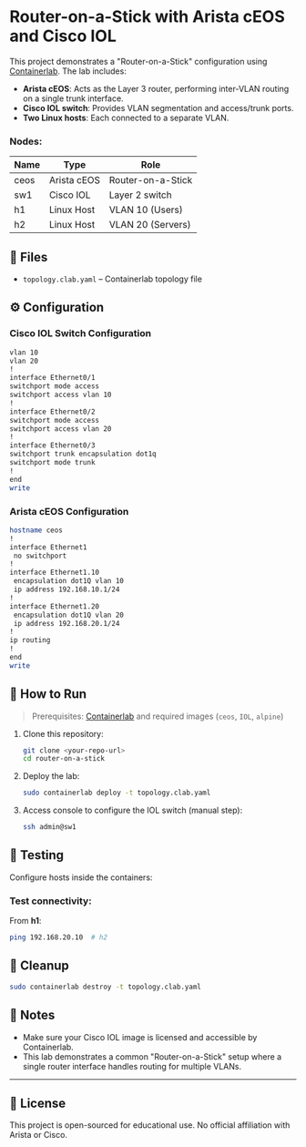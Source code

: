 # Router-on-a-Stick with Arista cEOS and Cisco IOL

This project demonstrates a "Router-on-a-Stick" configuration using [Containerlab](https://containerlab.dev/). The lab includes:

- **Arista cEOS**: Acts as the Layer 3 router, performing inter-VLAN routing on a single trunk interface.
- **Cisco IOL switch**: Provides VLAN segmentation and access/trunk ports.
- **Two Linux hosts**: Each connected to a separate VLAN.

### Nodes:

| Name | Type        | Role              |
| ---- | ----------- | ----------------- |
| ceos | Arista cEOS | Router-on-a-Stick |
| sw1  | Cisco IOL   | Layer 2 switch    |
| h1   | Linux Host  | VLAN 10 (Users)   |
| h2   | Linux Host  | VLAN 20 (Servers) |

## 📁 Files

- `topology.clab.yaml` – Containerlab topology file

## ⚙️ Configuration

### Cisco IOL Switch Configuration

```bash
vlan 10
vlan 20
!
interface Ethernet0/1
switchport mode access
switchport access vlan 10
!
interface Ethernet0/2
switchport mode access
switchport access vlan 20
!
interface Ethernet0/3
switchport trunk encapsulation dot1q
switchport mode trunk
!
end
write
```

### Arista cEOS Configuration

```bash
hostname ceos
!
interface Ethernet1
 no switchport
!
interface Ethernet1.10
 encapsulation dot1Q vlan 10
 ip address 192.168.10.1/24
!
interface Ethernet1.20
 encapsulation dot1Q vlan 20
 ip address 192.168.20.1/24
!
ip routing
!
end
write
```

## 🚀 How to Run

> Prerequisites: [Containerlab](https://containerlab.dev/) and required images (`ceos`, `IOL`, `alpine`)

1. Clone this repository:

   ```bash
   git clone <your-repo-url>
   cd router-on-a-stick
   ```

2. Deploy the lab:

   ```bash
   sudo containerlab deploy -t topology.clab.yaml
   ```

3. Access console to configure the IOL switch (manual step):

   ```bash
   ssh admin@sw1
   ```

## 🧪 Testing

Configure hosts inside the containers:

### Test connectivity:

From **h1**:

```bash
ping 192.168.20.10  # h2
```

## 🧹 Cleanup

```bash
sudo containerlab destroy -t topology.clab.yaml
```

## 📌 Notes

* Make sure your Cisco IOL image is licensed and accessible by Containerlab.
* This lab demonstrates a common "Router-on-a-Stick" setup where a single router interface handles routing for multiple VLANs.

---

## 📎 License

This project is open-sourced for educational use. No official affiliation with Arista or Cisco.